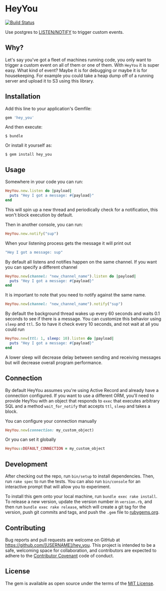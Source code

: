 # HeyYou

[![Build Status](https://travis-ci.org/schneems/hey_you.svg?branch=master)](https://travis-ci.org/schneems/hey_you)

Use postgres to [LISTEN/NOTIFY](http://www.postgresql.org/docs/9.1/static/sql-notify.html) to trigger custom events.

## Why?

Let's say you've got a fleet of machines running code, you only want to trigger a custom event on all of them or one of them. With `HeyYou` it is super easy. What kind of event? Maybe it is for debugging or maybe it is for housekeeping. For example you could take a heap dump off of a running server and upload it to S3 using this library.

## Installation

Add this line to your application's Gemfile:

```ruby
gem 'hey_you'
```

And then execute:

    $ bundle

Or install it yourself as:

    $ gem install hey_you

## Usage

Somewhere in your code you can run:

```ruby
HeyYou.new.listen do |payload|
  puts "Hey I got a message: #{payload}"
end
```

This will spin up a new thread and periodically check for a notification, this won't block execution by default.

Then in another console, you can run:

```ruby
HeyYou.new.notify("sup")
```

When your listening process gets the message it will print out

```ruby
"Hey I got a message: sup"
```

By default all listens and notifies happen on the same channel. If you want you can specify a different channel

```ruby
HeyYou.new(channel: "new_channel_name").listen do |payload|
  puts "Hey I got a message: #{payload}"
end
```

It is important to note that you need to notify against the same name.

```ruby
HeyYou.new(channel: "new_channel_name").notify("sup")
```

By default the background thread wakes up every 60 seconds and waits 0.1 seconds to see if there is a message. You can customize this behavior using `sleep` and `ttl`. So to have it check every 10 seconds, and not wait at all you could run

```ruby
HeyYou.new(ttl: 1, sleep: 10).listen do |payload|
  puts "Hey I got a message: #{payload}"
end
```

A lower sleep will decrease delay between sending and receiving messages but will decrease overall program performance.

## Connection

By default HeyYou assumes you're using Active Record and already have a connection configured. If you want to use a different ORM, you'll need to provide HeyYou with an object that responds to `exec` that executes arbitrary SQL and a method `wait_for_notify` that accepts `ttl`, `sleep` and takes a block.

You can configure your connection manually

```ruby
HeyYou.new(connection: my_custom_object)
```

Or you can set it globally

```ruby
HeyYou::DEFAULT_CONNECTION = my_custom_object
```

## Development

After checking out the repo, run `bin/setup` to install dependencies. Then, run `rake spec` to run the tests. You can also run `bin/console` for an interactive prompt that will allow you to experiment.

To install this gem onto your local machine, run `bundle exec rake install`. To release a new version, update the version number in `version.rb`, and then run `bundle exec rake release`, which will create a git tag for the version, push git commits and tags, and push the `.gem` file to [rubygems.org](https://rubygems.org).

## Contributing

Bug reports and pull requests are welcome on GitHub at https://github.com/[USERNAME]/hey_you. This project is intended to be a safe, welcoming space for collaboration, and contributors are expected to adhere to the [Contributor Covenant](contributor-covenant.org) code of conduct.


## License

The gem is available as open source under the terms of the [MIT License](http://opensource.org/licenses/MIT).

